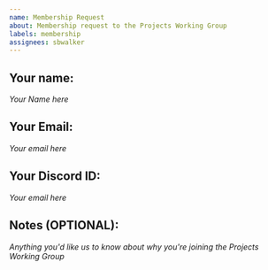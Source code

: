 ```yaml
---
name: Membership Request
about: Membership request to the Projects Working Group
labels: membership
assignees: sbwalker
---
```


## Your name: 
_Your Name here_

## Your Email: 
_Your email here_

## Your Discord ID: 
_Your email here_

## Notes (OPTIONAL):
_Anything you'd like us to know about why you're joining the Projects Working Group_
 
